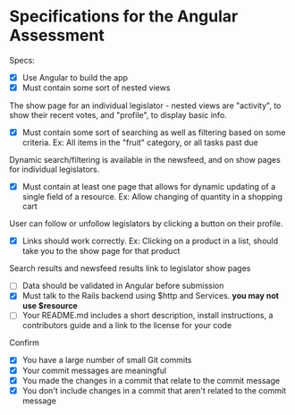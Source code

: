 # Specifications for the Angular Assessment

Specs:
- [x] Use Angular to build the app
- [x] Must contain some sort of nested views

The show page for an individual legislator - nested views are "activity", to show their recent votes, and "profile", to display basic info.

- [x] Must contain some sort of searching as well as filtering based on some criteria. Ex: All items in the "fruit" category, or all tasks past due

Dynamic search/filtering is available in the newsfeed, and on show pages for individual legislators.

- [x] Must contain at least one page that allows for dynamic updating of a single field of a resource. Ex: Allow changing of quantity in a shopping cart

User can follow or unfollow legislators by clicking a button on their profile.

- [x] Links should work correctly. Ex: Clicking on a product in a list, should take you to the show page for that product

Search results and newsfeed results link to legislator show pages

- [ ] Data should be validated in Angular before submission
- [x] Must talk to the Rails backend using $http and Services. **you may not use $resource**
- [ ] Your README.md includes a short description, install instructions, a contributors guide and a link to the license for your code

Confirm
- [x] You have a large number of small Git commits
- [x] Your commit messages are meaningful
- [x] You made the changes in a commit that relate to the commit message
- [x] You don't include changes in a commit that aren't related to the commit message
